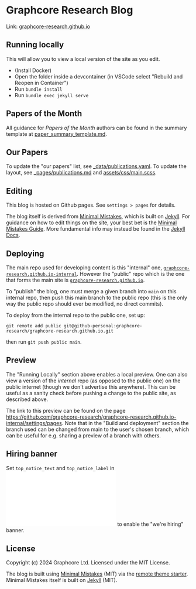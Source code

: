 # Graphcore Research Blog

Link: [graphcore-research.github.io](https://graphcore-research.github.io/)

## Running locally

This will allow you to view a local version of the site as you edit.

 - (Install Docker)
 - Open the folder inside a devcontainer (in VSCode select "Rebuild and Reopen in Container")
 - Run `bundle install`
 - Run `bundle exec jekyll serve`

## Papers of the Month

All guidance for _Papers of the Month_ authors can be found in the summary template at [paper_summary_template.md](paper_summary_template.md).

## Our Papers

To update the "our papers" list, see [_data/publications.yaml](_data/publications.yaml). To update the layout, see [_pages/publications.md](_pages/publications.md) and [assets/css/main.scss](assets/css/main.scss).

## Editing

This blog is hosted on Github pages. See `settings > pages` for details.

The blog itself is derived from [Minimal Mistakes](https://github.com/mmistakes/minimal-mistakes), which is built on [Jekyll](https://jekyllrb.com/).
For guidance on how to edit things on the site, your best bet is the
[Minimal Mistakes Guide](https://mmistakes.github.io/minimal-mistakes/docs/quick-start-guide/).
More fundamental info may instead be found in the
[Jekyll Docs](https://jekyllrb.com/docs/).

## Deploying

The main repo used for developing content is this "internal" one, [`graphcore-research.github.io-internal`](https://github.com/graphcore-research/graphcore-research.github.io-internal). However the "public" repo which is the one that forms the main site is [`graphcore-research.github.io`](https://github.com/graphcore-research/graphcore-research.github.io).

To "publish" the blog, one must merge a given branch into `main` on this internal repo, then push this main branch to the public repo (this is the only way the public repo should ever be modified, no direct commits).

To deploy from the internal repo to the public one, set up:

```
git remote add public git@github-personal:graphcore-research/graphcore-research.github.io.git
```

then run `git push public main`.

## Preview

The "Running Locally" section above enables a local preview. One can also view a version of the _internal_ repo (as opposed to the public one) on the public internet (though we don't advertise this anywhere). This can be useful as a sanity check before pushing a change to the public site, as described above.

The link to this preview can be found on the page https://github.com/graphcore-research/graphcore-research.github.io-internal/settings/pages. Note that in the "Build and deployment" section the branch used can be changed from main to the user's chosen branch, which can be useful for e.g. sharing a preview of a branch with others.

## Hiring banner

Set `top_notice_text` and `top_notice_label` in ![default.html](_layouts/default.html) to enable the "we're hiring" banner.

## License

Copyright (c) 2024 Graphcore Ltd. Licensed under the MIT License.

The blog is built using [Minimal Mistakes](https://github.com/mmistakes/minimal-mistakes)
(MIT) via the
[remote theme starter](https://github.com/mmistakes/mm-github-pages-starter).
Minimal Mistakes itself is built on [Jekyll](https://jekyllrb.com/) (MIT).
